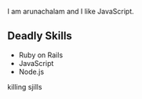 I am arunachalam and I like JavaScript.

## Deadly Skills

* Ruby on Rails
* JavaScript
* Node.js

killing sjills
